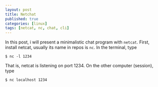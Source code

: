 ```yaml
---
layout: post
title: Netchat
published: true
categories: [linux]
tags: [netcat, nc, chat, cli]
---
```


In this post, i will present a minimalistic chat program with `netcat`. First, install netcat, usually its name in repos is `nc`. In the terminal, type

    $ nc -l 1234

That is, netcat is listening on port 1234. On the other computer (session), type

    $ nc localhost 1234